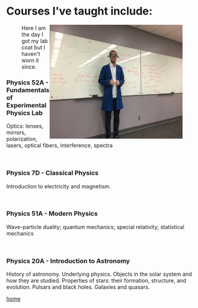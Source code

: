 # Courses I've taught include:

<figure>
 <img align="right" src="./jackpic6.jpg" width="350" height="300"/>
 <figcaption>
 Here I am the day I got my lab coat but I haven't worn it since.
 </figcaption>
</figure>


### Physics 52A - Fundamentals of Experimental Physics Lab

Optics: lenses, mirrors, polarization, lasers, optical fibers, interference, spectra

<br>

### Physics 7D - Classical Physics

Introduction to electricity and magnetism.

<br>

### Physics 51A -  Modern Physics

Wave-particle duality; quantum mechanics; special relativity; statistical mechanics

<br>

### Physics 20A - Introduction to Astronomy

History of astronomy. Underlying physics. Objects in the solar system and how they are studied. 
Properties of stars: their formation, structure, and evolution. Pulsars and black holes. Galaxies and quasars.


[home](./)
